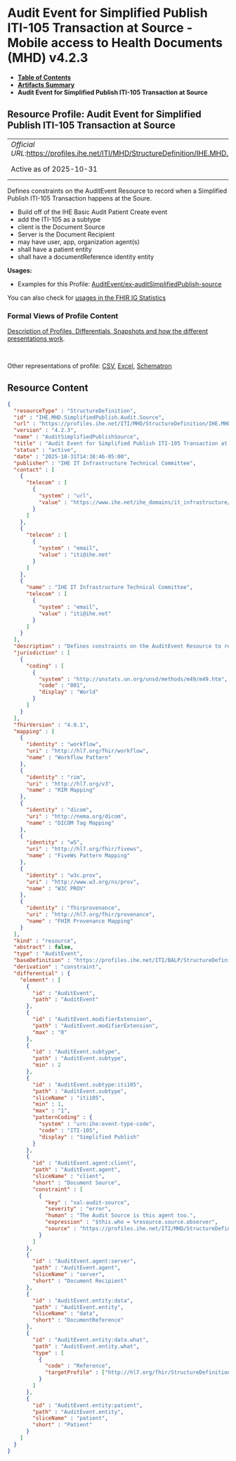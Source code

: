# Audit Event for Simplified Publish ITI-105 Transaction at Source - Mobile access to Health Documents (MHD) v4.2.3

* [**Table of Contents**](toc.md)
* [**Artifacts Summary**](artifacts.md)
* **Audit Event for Simplified Publish ITI-105 Transaction at Source**

## Resource Profile: Audit Event for Simplified Publish ITI-105 Transaction at Source 

| | |
| :--- | :--- |
| *Official URL*:https://profiles.ihe.net/ITI/MHD/StructureDefinition/IHE.MHD.SimplifiedPublish.Audit.Source | *Version*:4.2.3 |
| Active as of 2025-10-31 | *Computable Name*:AuditSimplifiedPublishSource |

 
Defines constraints on the AuditEvent Resource to record when a Simplified Publish ITI-105 Transaction happens at the Soure. 
* Build off of the IHE Basic Audit Patient Create event
* add the ITI-105 as a subtype
* client is the Document Source
* Server is the Document Recipient
* may have user, app, organization agent(s)
* shall have a patient entity
* shall have a documentReference identity entity
 

**Usages:**

* Examples for this Profile: [AuditEvent/ex-auditSimplifiedPublish-source](AuditEvent-ex-auditSimplifiedPublish-source.md)

You can also check for [usages in the FHIR IG Statistics](https://packages2.fhir.org/xig/ihe.iti.mhd|current/StructureDefinition/IHE.MHD.SimplifiedPublish.Audit.Source)

### Formal Views of Profile Content

 [Description of Profiles, Differentials, Snapshots and how the different presentations work](http://build.fhir.org/ig/FHIR/ig-guidance/readingIgs.html#structure-definitions). 

 

Other representations of profile: [CSV](StructureDefinition-IHE.MHD.SimplifiedPublish.Audit.Source.csv), [Excel](StructureDefinition-IHE.MHD.SimplifiedPublish.Audit.Source.xlsx), [Schematron](StructureDefinition-IHE.MHD.SimplifiedPublish.Audit.Source.sch) 



## Resource Content

```json
{
  "resourceType" : "StructureDefinition",
  "id" : "IHE.MHD.SimplifiedPublish.Audit.Source",
  "url" : "https://profiles.ihe.net/ITI/MHD/StructureDefinition/IHE.MHD.SimplifiedPublish.Audit.Source",
  "version" : "4.2.3",
  "name" : "AuditSimplifiedPublishSource",
  "title" : "Audit Event for Simplified Publish ITI-105 Transaction at Source",
  "status" : "active",
  "date" : "2025-10-31T14:38:46-05:00",
  "publisher" : "IHE IT Infrastructure Technical Committee",
  "contact" : [
    {
      "telecom" : [
        {
          "system" : "url",
          "value" : "https://www.ihe.net/ihe_domains/it_infrastructure/"
        }
      ]
    },
    {
      "telecom" : [
        {
          "system" : "email",
          "value" : "iti@ihe.net"
        }
      ]
    },
    {
      "name" : "IHE IT Infrastructure Technical Committee",
      "telecom" : [
        {
          "system" : "email",
          "value" : "iti@ihe.net"
        }
      ]
    }
  ],
  "description" : "Defines constraints on the AuditEvent Resource to record when a Simplified Publish ITI-105 Transaction happens at the Soure.\n- Build off of the IHE Basic Audit Patient Create event\n- add the ITI-105 as a subtype\n- client is the Document Source\n- Server is the Document Recipient\n- may have user, app, organization agent(s)\n- shall have a patient entity\n- shall have a documentReference identity entity",
  "jurisdiction" : [
    {
      "coding" : [
        {
          "system" : "http://unstats.un.org/unsd/methods/m49/m49.htm",
          "code" : "001",
          "display" : "World"
        }
      ]
    }
  ],
  "fhirVersion" : "4.0.1",
  "mapping" : [
    {
      "identity" : "workflow",
      "uri" : "http://hl7.org/fhir/workflow",
      "name" : "Workflow Pattern"
    },
    {
      "identity" : "rim",
      "uri" : "http://hl7.org/v3",
      "name" : "RIM Mapping"
    },
    {
      "identity" : "dicom",
      "uri" : "http://nema.org/dicom",
      "name" : "DICOM Tag Mapping"
    },
    {
      "identity" : "w5",
      "uri" : "http://hl7.org/fhir/fivews",
      "name" : "FiveWs Pattern Mapping"
    },
    {
      "identity" : "w3c.prov",
      "uri" : "http://www.w3.org/ns/prov",
      "name" : "W3C PROV"
    },
    {
      "identity" : "fhirprovenance",
      "uri" : "http://hl7.org/fhir/provenance",
      "name" : "FHIR Provenance Mapping"
    }
  ],
  "kind" : "resource",
  "abstract" : false,
  "type" : "AuditEvent",
  "baseDefinition" : "https://profiles.ihe.net/ITI/BALP/StructureDefinition/IHE.BasicAudit.PatientCreate",
  "derivation" : "constraint",
  "differential" : {
    "element" : [
      {
        "id" : "AuditEvent",
        "path" : "AuditEvent"
      },
      {
        "id" : "AuditEvent.modifierExtension",
        "path" : "AuditEvent.modifierExtension",
        "max" : "0"
      },
      {
        "id" : "AuditEvent.subtype",
        "path" : "AuditEvent.subtype",
        "min" : 2
      },
      {
        "id" : "AuditEvent.subtype:iti105",
        "path" : "AuditEvent.subtype",
        "sliceName" : "iti105",
        "min" : 1,
        "max" : "1",
        "patternCoding" : {
          "system" : "urn:ihe:event-type-code",
          "code" : "ITI-105",
          "display" : "Simplified Publish"
        }
      },
      {
        "id" : "AuditEvent.agent:client",
        "path" : "AuditEvent.agent",
        "sliceName" : "client",
        "short" : "Document Source",
        "constraint" : [
          {
            "key" : "val-audit-source",
            "severity" : "error",
            "human" : "The Audit Source is this agent too.",
            "expression" : "$this.who = %resource.source.observer",
            "source" : "https://profiles.ihe.net/ITI/MHD/StructureDefinition/IHE.MHD.SimplifiedPublish.Audit.Source"
          }
        ]
      },
      {
        "id" : "AuditEvent.agent:server",
        "path" : "AuditEvent.agent",
        "sliceName" : "server",
        "short" : "Document Recipient"
      },
      {
        "id" : "AuditEvent.entity:data",
        "path" : "AuditEvent.entity",
        "sliceName" : "data",
        "short" : "DocumentReference"
      },
      {
        "id" : "AuditEvent.entity:data.what",
        "path" : "AuditEvent.entity.what",
        "type" : [
          {
            "code" : "Reference",
            "targetProfile" : ["http://hl7.org/fhir/StructureDefinition/DocumentReference"]
          }
        ]
      },
      {
        "id" : "AuditEvent.entity:patient",
        "path" : "AuditEvent.entity",
        "sliceName" : "patient",
        "short" : "Patient"
      }
    ]
  }
}

```
